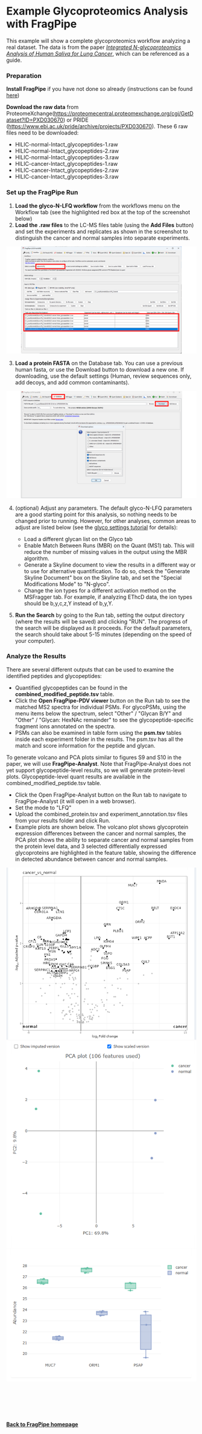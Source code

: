 # Example Glycoproteomics Analysis with FragPipe

This example will show a complete glycoproteomics workflow analyzing a real dataset. The data is from the paper [*Integrated N-glycoproteomics Analysis of Human Saliva for Lung Cancer*](https://pubs.acs.org/doi/10.1021/acs.jproteome.1c00701), which can be referenced as a guide. 

### Preparation 
**Install FragPipe** if you have not done so already (instructions can be found [here](https://fragpipe.nesvilab.org/docs/tutorial_fragpipe.html#configure-fragpipe))  

**Download the raw data** from ProteomeXchange(https://proteomecentral.proteomexchange.org/cgi/GetDataset?ID=PXD030670) or PRIDE (https://www.ebi.ac.uk/pride/archive/projects/PXD030670). These 6 raw files need to be downloaded:
  - HILIC-normal-Intact_glycopeptides-1.raw
  - HILIC-normal-Intact_glycopeptides-2.raw
  - HILIC-normal-Intact_glycopeptides-3.raw
  - HILIC-cancer-Intact_glycopeptides-1.raw
  - HILIC-cancer-Intact_glycopeptides-2.raw
  - HILIC-cancer-Intact_glycopeptides-3.raw 


### Set up the FragPipe Run

1) **Load the glyco-N-LFQ workflow** from the workflows menu on the Workflow tab (see the highlighted red box at the top of the screenshot below)
2) **Load the .raw files** to the LC-MS files table (using the **Add Files** button) and set the experiments and replicates as shown in the screenshot to distinguish the cancer and normal samples into separate experiments. 

![](https://raw.githubusercontent.com/Nesvilab/FragPipe/gh-pages/images/tutorial-glyco-example-workflow.png)

3) **Load a protein FASTA** on the Database tab. You can use a previous human fasta, or use the Download button to download a new one. If downloading, use the default settings (Human, review sequences only, add decoys, and add common contaminants). 

![](https://raw.githubusercontent.com/Nesvilab/FragPipe/gh-pages/images/tutorial-glyco-example-database.png) 

4) (optional) Adjust any parameters. The default glyco-N-LFQ parameters are a good starting point for this analysis, so nothing needs to be changed prior to running. However, for other analyses, common areas to adjust are listed below (see the [glyco settings tutorial](https://fragpipe.nesvilab.org/docs/tutorial_glyco.html) for details):  

    - Load a different glycan list on the Glyco tab
	- Enable Match Between Runs (MBR) on the Quant (MS1) tab. This will reduce the number of missing values in the output using the MBR algorithm. 
	- Generate a Skyline document to view the results in a different way or to use for alternative quantification. To do so, check the "Generate Skyline Document" box on the Skyline tab, and set the "Special Modifications Mode" to "N-glyco". 
	- Change the ion types for a different activation method on the MSFragger tab. For example, if analyzing EThcD data, the ion types should be b,y,c,z,Y instead of b,y,Y. 

5) **Run the Search** by going to the Run tab, setting the output directory (where the results will be saved) and clicking "RUN". The progress of the search will be displayed as it proceeds. For the default parameters, the search should take about 5-15 minutes (depending on the speed of your computer). 


### Analyze the Results
There are several different outputs that can be used to examine the identified peptides and glycopeptides:
 + Quantified glycopeptides can be found in the **combined_modified_peptide.tsv** table. 
 + Click the **Open FragPipe-PDV viewer** button on the Run tab to see the matched MS2 spectra for individual PSMs. For glycoPSMs, using the menu items below the spectrum, select "Other" / "Glycan B/Y" and "Other" / "Glycan: HexNAc remainder" to see the glycopeptide-specific fragment ions annotated on the spectra. 
 + PSMs can also be examined in table form using the **psm.tsv** tables inside each experiment folder in the results. The psm.tsv has all the match and score information for the peptide and glycan.
 
 To generate volcano and PCA plots similar to figures S9 and S10 in the paper, we will use **FragPipe-Analyst**. Note that FragPipe-Analyst does not yet support glycopeptide-level results, so we will generate protein-level plots. Glycopeptide-level quant results are available in the combined_modified_peptide.tsv table.
 + Click the Open FragPipe-Analyst button on the Run tab to navigate to FragPipe-Analyst (it will open in a web browser). 
 + Set the mode to "LFQ"
 + Upload the combined_protein.tsv and experiment_annotation.tsv files from your results folder and click Run. 
 + Example plots are shown below. The volcano plot shows glycoprotein expression differences between the cancer and normal samples, the PCA plot shows the ability to separate cancer and normal samples from the protein level data, and 3 selected differentially expressed glycoproteins are highlighted in the feature table, showing the difference in detected abundance between cancer and normal samples. 
 
![](https://raw.githubusercontent.com/Nesvilab/FragPipe/gh-pages/images/tutorial-glyco-example-volcano.png) 
![](https://raw.githubusercontent.com/Nesvilab/FragPipe/gh-pages/images/tutorial-glyco-example-pca.png) 
![](https://raw.githubusercontent.com/Nesvilab/FragPipe/gh-pages/images/tutorial-glyco-example-features.png) 


<br>
<br>
<br>
<br>

#### [Back to FragPipe homepage](https://fragpipe.nesvilab.org/)
